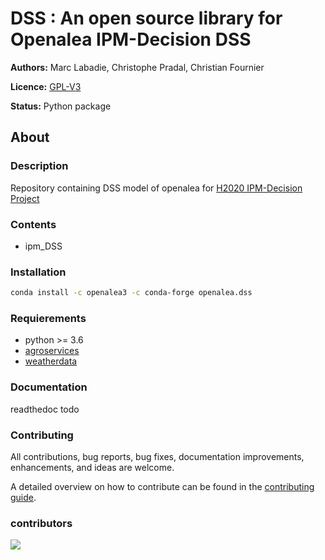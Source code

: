 # DSS : An open source library for Openalea IPM-Decision DSS

**Authors:** Marc Labadie, Christophe Pradal, Christian Fournier 

**Licence:** [GPL-V3](https://www.gnu.org/licenses/gpl-3.0.txt)  

**Status:** Python package

## About

### Description

Repository containing DSS model of openalea for [H2020 IPM-Decision Project](https://www.ipmdecisions.net/) 

### Contents

* ipm_DSS 

### Installation

```bash
conda install -c openalea3 -c conda-forge openalea.dss
```
### Requierements

* python >= 3.6
* [agroservices](https://github.com/openalea/agroservices)
* [weatherdata](https://github.com/H2020-IPM-openalea/weatherdata)

### Documentation
readthedoc todo

### Contributing
All contributions, bug reports, bug fixes, documentation improvements, enhancements, and ideas are welcome.

A detailed overview on how to contribute can be found in the [contributing guide](http://virtualplants.github.io/contribute/devel/workflow-github.html#workflow-github).

### contributors

<a href="https://github.com/H2020-IPM-openalea/DSS/graphs/contributors">
  <img src="https://contrib.rocks/image?repo=H2020-IPM-openalea/DSS" />
</a>
